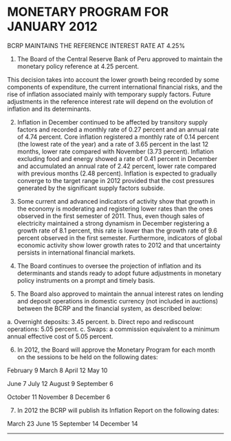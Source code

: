# MONETARY PROGRAM FOR JANUARY 2012

 BCRP MAINTAINS THE REFERENCE INTEREST RATE AT 4.25%

1. The Board of the Central Reserve Bank of Peru approved to maintain the monetary policy
reference at 4.25 percent.

This decision takes into account the lower growth being recorded by some components of
expenditure, the current international financial risks, and the rise of inflation associated
mainly with temporary supply factors. Future adjustments in the reference interest rate will
depend on the evolution of inflation and its determinants.

2. Inflation in December continued to be affected by transitory supply factors and recorded a
monthly rate of 0.27 percent and an annual rate of 4.74 percent. Core inflation registered a
monthly rate of 0.14 percent (the lowest rate of the year) and a rate of 3.65 percent in the
last 12 months, lower rate compared with November (3.73 percent). Inflation excluding food
and energy showed a rate of 0.41 percent in December and accumulated an annual rate of
2.42 percent, lower rate compared with previous months (2.48 percent). Inflation is expected
to gradually converge to the target range in 2012 provided that the cost pressures generated
by the significant supply factors subside.

3. Some current and advanced indicators of activity show that growth in the economy is
moderating and registering lower rates than the ones observed in the first semester of 2011.
Thus, even though sales of electricity maintained a strong dynamism in December
registering a growth rate of 8.1 percent, this rate is lower than the growth rate of 9.6 percent
observed in the first semester. Furthermore, indicators of global economic activity show
lower growth rates to 2012 and that uncertainty persists in international financial markets.

4. The Board continues to oversee the projection of inflation and its determinants and stands
ready to adopt future adjustments in monetary policy instruments on a prompt and timely
basis.

5. The Board also approved to maintain the annual interest rates on lending and deposit
operations in domestic currency (not included in auctions) between the BCRP and the
financial system, as described below:

a. Overnight deposits: 3.45 percent.
b. Direct repo and rediscount operations: 5.05 percent.
c. Swaps: a commission equivalent to a minimum annual effective cost of 5.05 percent.

6. In 2012, the Board will approve the Monetary Program for each month on the sessions to be
held on the following dates:

February 9 March 8 April 12 May 10

June 7 July 12 August 9 September 6

October 11 November 8 December 6

7. In 2012 the BCRP will publish its Inflation Report on the following dates:

March 23 June 15 September 14 December 14


-----

